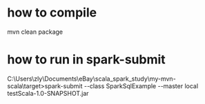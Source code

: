 # how to compile
 mvn clean package

# how to run in spark-submit
  
  C:\Users\zly\Documents\eBay\scala_spark_study\my-mvn-scala\target>spark-submit --class SparkSqlExample --master local testScala-1.0-SNAPSHOT.jar

